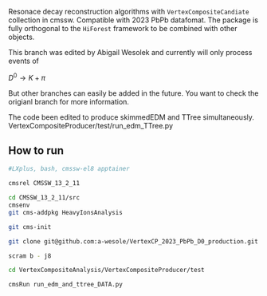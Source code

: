 
Resonace decay reconstruction algorithms with ```VertexCompositeCandiate``` collection in cmssw. Compatible with 2023 PbPb datafomat. The package is fully orthogonal to the ```HiForest``` framework to be combined with other objects.

This branch was edited by Abigail Wesolek and currently will only process events of 

$D^{0} \to K+\pi$

But other branches can easily be added in the future.  You want to check the origianl branch for more information.

The code been edited to produce skimmedEDM and TTree simultaneously.  
VertexCompositeProducer/test/run_edm_TTree.py






## How to run

```bash 
#LXplus, bash, cmssw-el8 apptainer

cmsrel CMSSW_13_2_11

cd CMSSW_13_2_11/src
cmsenv
git cms-addpkg HeavyIonsAnalysis

git cms-init

git clone git@github.com:a-wesole/VertexCP_2023_PbPb_D0_production.git

scram b - j8

cd VertexCompositeAnalysis/VertexCompositeProducer/test

cmsRun run_edm_and_ttree_DATA.py 


```

